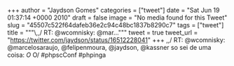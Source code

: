 
+++
author = "Jaydson Gomes"
categories = ["tweet"]
date = "Sat Jun 19 01:37:14 +0000 2010"
draft = false
image = "No media found for this Tweet"
slug = "45507c522f64dafeb36e2c94c48bc1837b8290c7"
tags = ["tweet"]
title = """&#92;,,/ RT: @wcomnisky: @mar..."""
tweet = true
tweet_url = "https://twitter.com/jaydson/status/16512228041"
+++
\,,/ RT: @wcomnisky: @marcelosaraujo, @felipenmoura, @jaydson, @kassner  so sei de uma coisa: _O_  O/   #phpscConf #phpinga
